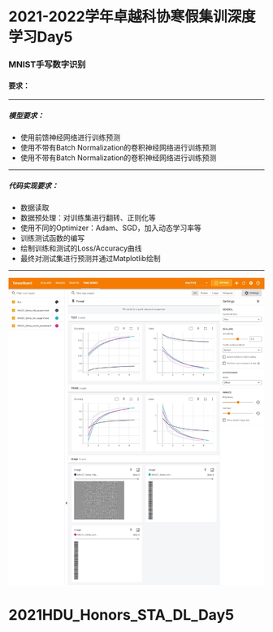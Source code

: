 # 2021-2022学年卓越科协寒假集训深度学习Day5 

### MNIST手写数字识别

#### 要求：

------

##### 模型要求：

- 使用前馈神经网络进行训练预测
- 使用不带有Batch Normalization的卷积神经网络进行训练预测
- 使用不带有Batch Normalization的卷积神经网络进行训练预测

------

##### 代码实现要求：

- 数据读取
- 数据预处理：对训练集进行翻转、正则化等
- 使用不同的Optimizer：Adam、SGD，加入动态学习率等
- 训练测试函数的编写
- 绘制训练和测试的Loss/Accuracy曲线
- 最终对测试集进行预测并通过Matplotlib绘制

------

![](image/demo_result_10epochs.jpg)
# 2021HDU_Honors_STA_DL_Day5
